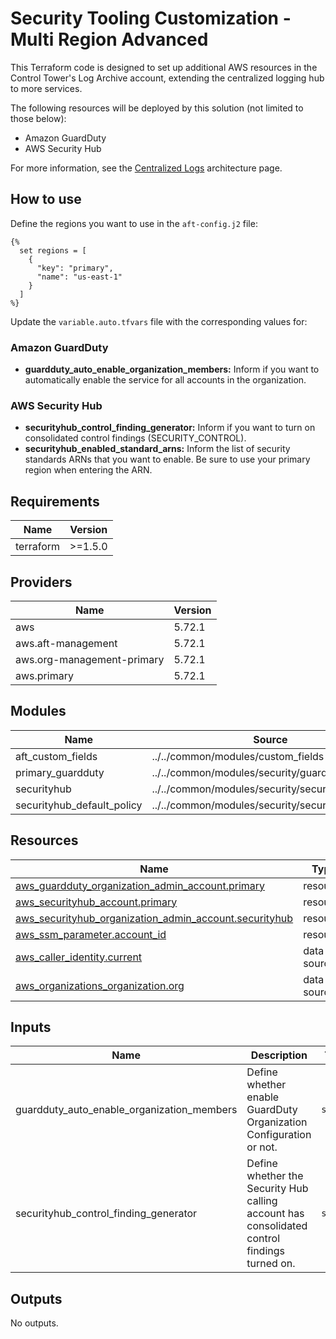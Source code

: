 # Security Tooling Customization - Multi Region Advanced

This Terraform code is designed to set up additional AWS resources in the Control Tower's Log Archive account, extending the centralized logging hub to more services.

The following resources will be deployed by this solution (not limited to those below):

- Amazon GuardDuty
- AWS Security Hub

For more information, see the [Centralized Logs](https://awslabs.github.io/aft-blueprints/architectures/centralized-logs) architecture page.

## How to use

Define the regions you want to use in the `aft-config.j2` file:

```jinja
{% 
  set regions = [
    {
      "key": "primary",
      "name": "us-east-1"
    }
  ]
%}
```

Update the `variable.auto.tfvars` file with the corresponding values for:

### Amazon GuardDuty

- **guardduty_auto_enable_organization_members:** Inform if you want to automatically enable the service for all accounts in the organization.

### AWS Security Hub

- **securityhub_control_finding_generator:** Inform if you want to turn on consolidated control findings (SECURITY_CONTROL).
- **securityhub_enabled_standard_arns:** Inform the list of security standards ARNs that you want to enable. Be sure to use your primary region when entering the ARN.

<!-- BEGIN_TF_DOCS -->
## Requirements

| Name | Version |
|------|---------|
| terraform | >=1.5.0 |

## Providers

| Name | Version |
|------|---------|
| aws | 5.72.1 |
| aws.aft-management | 5.72.1 |
| aws.org-management-primary | 5.72.1 |
| aws.primary | 5.72.1 |

## Modules

| Name | Source | Version |
|------|--------|---------|
| aft\_custom\_fields | ../../common/modules/custom_fields | n/a |
| primary\_guardduty | ../../common/modules/security/guardduty | n/a |
| securityhub | ../../common/modules/security/securityhub | n/a |
| securityhub\_default\_policy | ../../common/modules/security/securityhub_policy | n/a |

## Resources

| Name | Type |
|------|------|
| [aws_guardduty_organization_admin_account.primary](https://registry.terraform.io/providers/hashicorp/aws/latest/docs/resources/guardduty_organization_admin_account) | resource |
| [aws_securityhub_account.primary](https://registry.terraform.io/providers/hashicorp/aws/latest/docs/resources/securityhub_account) | resource |
| [aws_securityhub_organization_admin_account.securityhub](https://registry.terraform.io/providers/hashicorp/aws/latest/docs/resources/securityhub_organization_admin_account) | resource |
| [aws_ssm_parameter.account_id](https://registry.terraform.io/providers/hashicorp/aws/latest/docs/resources/ssm_parameter) | resource |
| [aws_caller_identity.current](https://registry.terraform.io/providers/hashicorp/aws/latest/docs/data-sources/caller_identity) | data source |
| [aws_organizations_organization.org](https://registry.terraform.io/providers/hashicorp/aws/latest/docs/data-sources/organizations_organization) | data source |

## Inputs

| Name | Description | Type | Default | Required |
|------|-------------|------|---------|:--------:|
| guardduty\_auto\_enable\_organization\_members | Define whether enable GuardDuty Organization Configuration or not. | `string` | `"ALL"` | no |
| securityhub\_control\_finding\_generator | Define whether the Security Hub calling account has consolidated control findings turned on. | `string` | `"SECURITY_CONTROL"` | no |

## Outputs

No outputs.
<!-- END_TF_DOCS -->